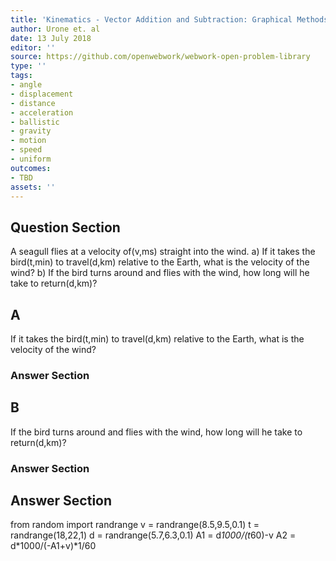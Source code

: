 ```yaml
---
title: 'Kinematics - Vector Addition and Subtraction: Graphical Methods'
author: Urone et. al
date: 13 July 2018
editor: ''
source: https://github.com/openwebwork/webwork-open-problem-library
type: ''
tags:
- angle
- displacement
- distance
- acceleration
- ballistic
- gravity
- motion
- speed
- uniform
outcomes:
- TBD
assets: ''
---
```


## Question Section 

A seagull flies at a velocity of(v,ms) straight into the wind.
a) If it takes the bird(t,min) to travel(d,km) relative to the Earth, what is the velocity of the wind?
b) If the bird turns around and flies with the wind, how long will he take to return(d,km)?
## A
If it takes the bird(t,min) to travel(d,km) relative to the Earth, what is the velocity of the wind?
### Answer Section
## B
If the bird turns around and flies with the wind, how long will he take to return(d,km)?
### Answer Section


## Answer Section

from random import randrange
v = randrange(8.5,9.5,0.1)
t = randrange(18,22,1)
d = randrange(5.7,6.3,0.1)
A1 = d*1000/(t*60)-v
A2 = d*1000/(-A1+v)*1/60